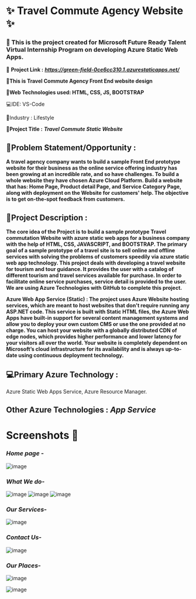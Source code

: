 # ✨ Travel Commute Agency Website ✨ #

### :pushpin: This is the project created for Microsoft Future Ready Talent Virtual Internship Program on developing Azure Static Web Apps. ###

**:dart:** **Project Link :**
***https://green-field-0ce6cc310.1.azurestaticapps.net/***

:triangular_flag_on_post:**This is Travel Commute Agency Front End website design**

**:satellite:Web Technologies used: HTML, CSS, JS, BOOTSTRAP**

:computer:IDE: VS-Code

:briefcase:Industry :
Lifestyle

:triangular_flag_on_post:**Project Title :**
***Travel Commute Static Website***

## :orange_book:Problem Statement/Opportunity : ##

**A travel agency company wants to build a sample Front End prototype website for their business as the online service offering industry has been growing at an incredible rate, and so have challenges. To build a whole website they have chosen Azure Cloud Platform. Build a website that has: Home Page, Product detail Page, and Service Category Page, along with deployment on the Website for customers' help. The objective is to get on-the-spot feedback from customers.**

## :pencil:Project Description : ##

**The core idea of the Project is to build a sample prototype Travel commutation Website with azure static web apps for a business company with the help of HTML, CSS, JAVASCRIPT, and BOOTSTRAP. The primary goal of a sample prototype of a travel site is to sell online and offline services with solving the problems of customers speedily via azure static web app technology. This project deals with developing a travel website for tourism and tour guidance. It provides the user with a catalog of different tourism and travel services available for purchase. In order to facilitate online service purchases, service detail is provided to the user. We are using Azure Technologies with GitHub to complete this project.**

**Azure Web App Service (Static) : The project uses Azure Website hosting services, which are meant to host websites that don't require running any ASP.NET code. This service is built with Static HTML files, the Azure Web Apps have built-in support for several content management systems and allow you to deploy your own custom CMS or use the one provided at no charge. You can host your website with a globally distributed CDN of edge nodes, which provides higher performance and lower latency for your visitors all over the world. Your website is completely dependent on Microsoft’s cloud infrastructure for its availability and is always up-to-date using continuous deployment technology.**

## :computer:Primary Azure Technology : ##
Azure Static Web Apps Service, Azure Resource Manager.

## Other Azure Technologies : ***App Service*** ##

# Screenshots  📸 #
### ***Home page -*** ###

![image](https://user-images.githubusercontent.com/86942586/179417306-cfaadf0b-bab9-422a-be8e-b30ed7e5185c.png)

### ***What We do-*** ###

![image](https://user-images.githubusercontent.com/86942586/179417353-c562bca4-aa6a-4963-8087-236ba6d8418d.png)
![image](https://user-images.githubusercontent.com/86942586/179417445-03818c2a-3060-446b-966d-eb4bd361dd57.png)
![image](https://user-images.githubusercontent.com/86942586/179417513-98c2a770-4493-43dd-93d7-545e138a4dd9.png)

### ***Our Services-*** ###

![image](https://user-images.githubusercontent.com/86942586/179418716-62fbc681-07d3-4d56-96b1-1e836d23a1f2.png)

### ***Contact Us-*** ###

![image](https://user-images.githubusercontent.com/86942586/179418554-ae759384-842b-44b5-85f9-c1038ff55aba.png)

### ***Our Places-*** ###

![image](https://user-images.githubusercontent.com/86942586/179418597-9f8dc0f3-6389-405b-9780-81bd9674cb22.png)

![image](https://user-images.githubusercontent.com/86942586/179370346-00c1ed2d-792b-4a59-af85-c26eb607aac2.png)
